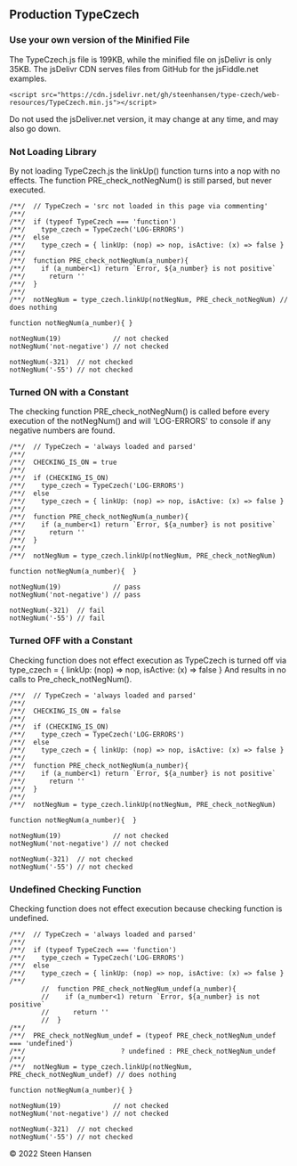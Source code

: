 



## Production TypeCzech

### Use your own version of the Minified File

The TypeCzech.js file is 199KB, while the minified file on jsDelivr is only 35KB. The jsDelivr CDN serves files from GitHub for the jsFiddle.net examples.    
```
<script src="https://cdn.jsdelivr.net/gh/steenhansen/type-czech/web-resources/TypeCzech.min.js"></script>
```

Do not used the jsDeliver.net version, it may change at any time, and may also go down.

### Not Loading Library
By not loading TypeCzech.js the linkUp() function turns into a nop with no effects. The function PRE_check_notNegNum() is still parsed, but never executed.
```
/**/  // TypeCzech = 'src not loaded in this page via commenting'
/**/
/**/  if (typeof TypeCzech === 'function')
/**/    type_czech = TypeCzech('LOG-ERRORS')
/**/  else
/**/    type_czech = { linkUp: (nop) => nop, isActive: (x) => false }
/**/  
/**/  function PRE_check_notNegNum(a_number){
/**/    if (a_number<1) return `Error, ${a_number} is not positive`
/**/      return ''
/**/  }
/**/  
/**/  notNegNum = type_czech.linkUp(notNegNum, PRE_check_notNegNum) // does nothing

function notNegNum(a_number){ }

notNegNum(19)             // not checked
notNegNum('not-negative') // not checked

notNegNum(-321)  // not checked
notNegNum('-55') // not checked
```

### Turned ON with a Constant
The checking function PRE_check_notNegNum() is called before every execution of the notNegNum() and will 'LOG-ERRORS' to console if any negative numbers are found. 
```
/**/  // TypeCzech = 'always loaded and parsed'
/**/
/**/  CHECKING_IS_ON = true
/**/
/**/  if (CHECKING_IS_ON) 
/**/    type_czech = TypeCzech('LOG-ERRORS')
/**/  else
/**/    type_czech = { linkUp: (nop) => nop, isActive: (x) => false }
/**/  
/**/  function PRE_check_notNegNum(a_number){
/**/    if (a_number<1) return `Error, ${a_number} is not positive`
/**/      return ''
/**/  }
/**/  
/**/  notNegNum = type_czech.linkUp(notNegNum, PRE_check_notNegNum)

function notNegNum(a_number){  }

notNegNum(19)             // pass
notNegNum('not-negative') // pass

notNegNum(-321)  // fail
notNegNum('-55') // fail
```


### Turned OFF with a Constant
Checking function does not effect execution as TypeCzech is turned off via 
type_czech = { linkUp: (nop) => nop, isActive: (x) => false }
And results in no calls to Pre_check_notNegNum().

```
/**/  // TypeCzech = 'always loaded and parsed'
/**/
/**/  CHECKING_IS_ON = false
/**/
/**/  if (CHECKING_IS_ON) 
/**/    type_czech = TypeCzech('LOG-ERRORS')
/**/  else
/**/    type_czech = { linkUp: (nop) => nop, isActive: (x) => false }
/**/  
/**/  function PRE_check_notNegNum(a_number){
/**/    if (a_number<1) return `Error, ${a_number} is not positive`
/**/      return ''
/**/  }
/**/  
/**/  notNegNum = type_czech.linkUp(notNegNum, PRE_check_notNegNum)

function notNegNum(a_number){  }

notNegNum(19)             // not checked
notNegNum('not-negative') // not checked

notNegNum(-321)  // not checked
notNegNum('-55') // not checked
```

### Undefined Checking Function 
Checking function does not effect execution because checking function is undefined.
```
/**/  // TypeCzech = 'always loaded and parsed'
/**/
/**/  if (typeof TypeCzech === 'function') 
/**/    type_czech = TypeCzech('LOG-ERRORS')
/**/  else
/**/    type_czech = { linkUp: (nop) => nop, isActive: (x) => false }
/**/  
        //  function PRE_check_notNegNum_undef(a_number){
        //    if (a_number<1) return `Error, ${a_number} is not positive`
        //      return ''
        //  }
/**/  
/**/  PRE_check_notNegNum_undef = (typeof PRE_check_notNegNum_undef === 'undefined') 
/**/                        ? undefined : PRE_check_notNegNum_undef
/**/  
/**/  notNegNum = type_czech.linkUp(notNegNum, PRE_check_notNegNum_undef) // does nothing

function notNegNum(a_number){ }

notNegNum(19)             // not checked
notNegNum('not-negative') // not checked

notNegNum(-321)  // not checked
notNegNum('-55') // not checked
```





&copy; 2022 Steen Hansen

